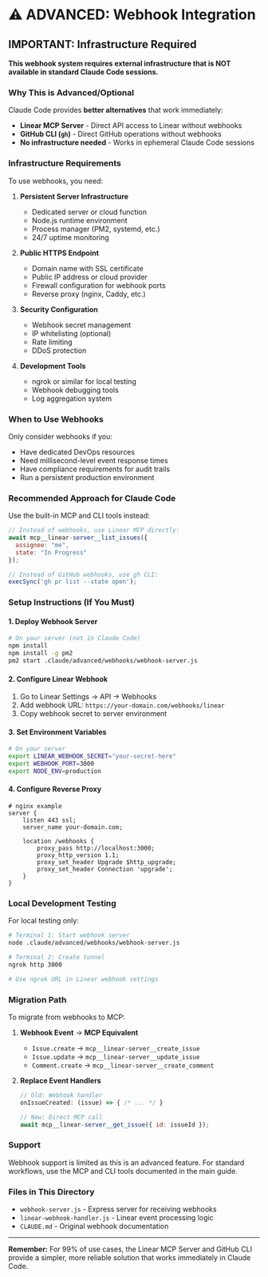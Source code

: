 # ⚠️ ADVANCED: Webhook Integration

## IMPORTANT: Infrastructure Required

**This webhook system requires external infrastructure that is NOT available in standard Claude Code sessions.**

### Why This is Advanced/Optional

Claude Code provides **better alternatives** that work immediately:
- **Linear MCP Server** - Direct API access to Linear without webhooks
- **GitHub CLI (`gh`)** - Direct GitHub operations without webhooks
- **No infrastructure needed** - Works in ephemeral Claude Code sessions

### Infrastructure Requirements

To use webhooks, you need:

1. **Persistent Server Infrastructure**
   - Dedicated server or cloud function
   - Node.js runtime environment
   - Process manager (PM2, systemd, etc.)
   - 24/7 uptime monitoring

2. **Public HTTPS Endpoint**
   - Domain name with SSL certificate
   - Public IP address or cloud provider
   - Firewall configuration for webhook ports
   - Reverse proxy (nginx, Caddy, etc.)

3. **Security Configuration**
   - Webhook secret management
   - IP whitelisting (optional)
   - Rate limiting
   - DDoS protection

4. **Development Tools**
   - ngrok or similar for local testing
   - Webhook debugging tools
   - Log aggregation system

### When to Use Webhooks

Only consider webhooks if you:
- Have dedicated DevOps resources
- Need millisecond-level event response times
- Have compliance requirements for audit trails
- Run a persistent production environment

### Recommended Approach for Claude Code

Use the built-in MCP and CLI tools instead:

```javascript
// Instead of webhooks, use Linear MCP directly:
await mcp__linear-server__list_issues({
  assignee: "me",
  state: "In Progress"
});

// Instead of GitHub webhooks, use gh CLI:
execSync('gh pr list --state open');
```

### Setup Instructions (If You Must)

#### 1. Deploy Webhook Server

```bash
# On your server (not in Claude Code)
npm install
npm install -g pm2
pm2 start .claude/advanced/webhooks/webhook-server.js
```

#### 2. Configure Linear Webhook

1. Go to Linear Settings → API → Webhooks
2. Add webhook URL: `https://your-domain.com/webhooks/linear`
3. Copy webhook secret to server environment

#### 3. Set Environment Variables

```bash
# On your server
export LINEAR_WEBHOOK_SECRET="your-secret-here"
export WEBHOOK_PORT=3000
export NODE_ENV=production
```

#### 4. Configure Reverse Proxy

```nginx
# nginx example
server {
    listen 443 ssl;
    server_name your-domain.com;

    location /webhooks {
        proxy_pass http://localhost:3000;
        proxy_http_version 1.1;
        proxy_set_header Upgrade $http_upgrade;
        proxy_set_header Connection 'upgrade';
    }
}
```

### Local Development Testing

For local testing only:

```bash
# Terminal 1: Start webhook server
node .claude/advanced/webhooks/webhook-server.js

# Terminal 2: Create tunnel
ngrok http 3000

# Use ngrok URL in Linear webhook settings
```

### Migration Path

To migrate from webhooks to MCP:

1. **Webhook Event** → **MCP Equivalent**
   - `Issue.create` → `mcp__linear-server__create_issue`
   - `Issue.update` → `mcp__linear-server__update_issue`
   - `Comment.create` → `mcp__linear-server__create_comment`

2. **Replace Event Handlers**
   ```javascript
   // Old: Webhook handler
   onIssueCreated: (issue) => { /* ... */ }

   // New: Direct MCP call
   await mcp__linear-server__get_issue({ id: issueId });
   ```

### Support

Webhook support is limited as this is an advanced feature. For standard workflows, use the MCP and CLI tools documented in the main guide.

### Files in This Directory

- `webhook-server.js` - Express server for receiving webhooks
- `linear-webhook-handler.js` - Linear event processing logic
- `CLAUDE.md` - Original webhook documentation

---

**Remember:** For 99% of use cases, the Linear MCP Server and GitHub CLI provide a simpler, more reliable solution that works immediately in Claude Code.
